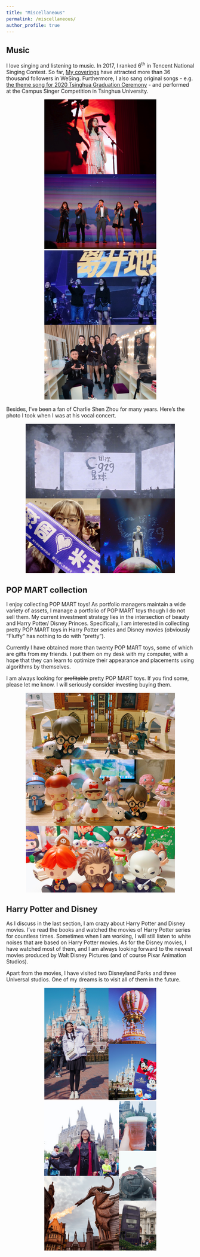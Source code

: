 ```yaml
---
title: "Miscellaneous"
permalink: /miscellaneous/
author_profile: true
---
```


## Music
I love singing and listening to music. In 2017, I ranked 6<sup>th</sup> in Tencent National Singing Contest. So far, [My coverings](http://kg.qq.com/node/personal?uid=6b9c9887232937) have attracted more than 36 thousand followers in WeSing. Furthermore, I also sang original songs - e.g. [the theme song for 2020 Tsinghua Graduation Ceremony]( https://b23.tv/cWzDVR) - and performed at the Campus Singer Competition in Tsinghua University.

<div align="center"><img src="/images/mid.jpeg" width = 300><img src="/images/final2020.jpeg" width = 300></div>

Besides, I’ve been a fan of Charlie Shen Zhou for many years. Here’s the photo I took when I was at his vocal concert.

<div align="center"><img src="/images/shenshen.jpeg" width = 400></div> 

## POP MART collection
I enjoy collecting POP MART toys! As portfolio managers maintain a wide variety of assets, I manage a portfolio of POP MART toys though I do not sell them.
My current investment strategy lies in the intersection of beauty and Harry Potter/ Disney Princes. Specifically, I am interested in collecting pretty POP MART toys in Harry Potter series and Disney movies (obviously “Fluffy” has nothing to do with “pretty”).

Currently I have obtained more than twenty POP MART toys, some of which are gifts from my friends. I put them on my desk with my computer, with a hope that they can learn to optimize their appearance and placements using algorithms by themselves.

I am always looking for ~~profitable~~ pretty POP MART toys. If you find some, please let me know. I will seriously consider ~~investing~~ buying them.

<div align="center"><img src="/images/collection.jpeg" width = 400></div>

## Harry Potter and Disney
As I discuss in the last section, I am crazy about Harry Potter and Disney movies. I’ve read the books and watched the movies of Harry Potter series for countless times. Sometimes when I am working, I will still listen to white noises that are based on Harry Potter movies. As for the Disney movies, I have watched most of them, and I am always looking forward to the newest movies produced by Walt Disney Pictures (and of course Pixar Animation Studios).

Apart from the movies, I have visited two Disneyland Parks and three Universal studios. One of my dreams is to visit all of them in the future. 

<div align="center"><img src="/images/disney.jpeg" width = 300><img src="/images/universal-studio.jpeg" width = 300></div>
